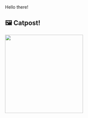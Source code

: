 Hello there!



## 🖼️ Catpost!

<sub>
    <img src="https://cdn2.thecatapi.com/images/-7Yqa-Ygb.jpg" height="256">
</sub>

